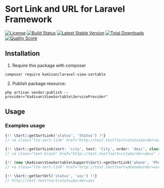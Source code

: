 # Sort Link and URL for Laravel Framework

[![License](https://img.shields.io/packagist/l/ka4ivan/laravel-view-sortable.svg?style=for-the-badge)](https://packagist.org/packages/ka4ivan/laravel-view-sortable)
[![Build Status](https://img.shields.io/github/stars/ka4ivan/laravel-view-sortable.svg?style=for-the-badge)](https://github.com/ka4ivan/laravel-view-sortable)
[![Latest Stable Version](https://img.shields.io/packagist/v/ka4ivan/laravel-view-sortable.svg?style=for-the-badge)](https://packagist.org/packages/ka4ivan/laravel-view-sortable)
[![Total Downloads](https://img.shields.io/packagist/dt/ka4ivan/laravel-view-sortable.svg?style=for-the-badge)](https://packagist.org/packages/ka4ivan/laravel-view-sortable)
[![Quality Score](https://img.shields.io/scrutinizer/g/ka4ivan/laravel-view-sortable.svg?style=for-the-badge)](https://scrutinizer-ci.com/g/ka4ivan/laravel-view-sortable/?branch=main)

## Installation

1) Require this package with composer
```shell
composer require ka4ivan/laravel-view-sortable
```

2) Publish package resource:
```shell
php artisan vendor:publish --provider="Ka4ivan\ViewSortable\ServiceProvider"
```

## Usage

### Examples usage

```php
{!! \Sort::getSortLink('status', 'Status') !!}
// <a class="lte-sort-link" href="http://test.test?sort=status&order=asc" style="position: relative">Status </a>

{!! \Sort::getSortLink(sort: 'city', text: 'City', order: 'desc', class: 'text-black') !!}
// <a class="text-black" href="http://test.test?sort=city&order=desc" style="position: relative">City </a>

{!! (new \Ka4ivan\ViewSortable\Support\Sort)->getSortLink('phone', 'Phone') !!}
// <a class="lte-sort-link" href="http://test.test?sort=phone&order=asc" style="position: relative">Phone </a>

{!! \Sort::getSortUrl('status', 'asc') !!}
// http://test.test?sort=status&order=asc
```
